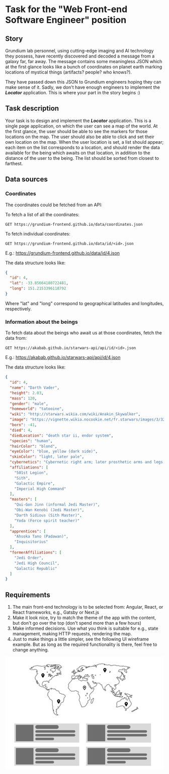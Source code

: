# Task for the "Web Front-end Software Engineer" position

## Story

Grundium lab personnel, using cutting-edge imaging and AI technology they possess, have recently discovered and decoded
a message from a galaxy far, far away. The message contains some meaningless JSON which at the first glance looks
like a bunch of coordinates on planet earth marking locations of mystical things (artifacts? people? who knows?).

They have passed down this JSON to Grundium engineers hoping they can make sense of it. Sadly, we don't have enough
engineers to implement the ***Locator*** application. This is where your part in the story begins :)

## Task description

Your task is to design and implement the ***Locator*** application. This is a single page application, on which the user
can see a map of the world. At the first glance, the user should be able to see the markers for those locations on the map.
The user should also be able to click and set their own location on the map. When the user location is set, a list should
appear; each item on the list corresponds to a location, and should render the data available for the being which awaits
on that location, in addition to the distance of the user to the being. The list should be sorted from closest to farthest.

## Data sources

### Coordinates

The coordinates could be fetched from an API:

To fetch a list of all the coordinates:

```http request
GET https://grundium-frontend.github.io/data/coordinates.json
```

To fetch individual coordinates:

```http request
GET https://grundium-frontend.github.io/data/id/<id>.json
```

E.g.: https://grundium-frontend.github.io/data/id/4.json

The data structure looks like:

```json
{
  "id": 4,
  "lat": -33.85664180722481,
  "long": 151.2153396118792
}
```

Where "lat" and "long" correspond to geographical latitudes and longitudes, respectively.

### Information about the beings

To fetch data about the beings who await us at those coordinates, fetch the data from:

```http request
GET https://akabab.github.io/starwars-api/api/id/<id>.json
```

E.g.: https://akabab.github.io/starwars-api/api/id/4.json

The data structure looks like:

```json
{
  "id": 4,
  "name": "Darth Vader",
  "height": 2.03,
  "mass": 120,
  "gender": "male",
  "homeworld": "tatooine",
  "wiki": "http://starwars.wikia.com/wiki/Anakin_Skywalker",
  "image": "https://vignette.wikia.nocookie.net/fr.starwars/images/3/32/Dark_Vador.jpg",
  "born": -41,
  "died": 4,
  "diedLocation": "death star ii, endor system",
  "species": "human",
  "hairColor": "blond",
  "eyeColor": "blue, yellow (dark side)",
  "skinColor": "light, later pale",
  "cybernetics": "Cybernetic right arm; later prosthetic arms and legs, and a life-support system",
  "affiliations": [
    "501st Legion",
    "Sith",
    "Galactic Empire",
    "Imperial High Command"
  ],
  "masters": [
    "Qui-Gon Jinn (informal Jedi Master)",
    "Obi-Wan Kenobi (Jedi Master)",
    "Darth Sidious (Sith Master)",
    "Yoda (Force spirit teacher)"
  ],
  "apprentices": [
    "Ahsoka Tano (Padawan)",
    "Inquisitorius"
  ],
  "formerAffiliations": [
    "Jedi Order",
    "Jedi High Council",
    "Galactic Republic"
  ]
}
```

## Requirements

1. The main front-end technology is to be selected from: Angular, React, or React frameworks, e.g., Gatsby or Next.js
2. Make it look nice, try to match the theme of the app with the content, but don't go over the top (don't spend more than a few hours)
3. Make informed decisions. Use what you think is suitable for e.g., state management, making HTTP requests, rendering the map.
4. Just to make things a little simpler, see the following UI wireframe example. But as long as the required functionality is there, feel free to change anything.

![localImage](./assets/Task.png)